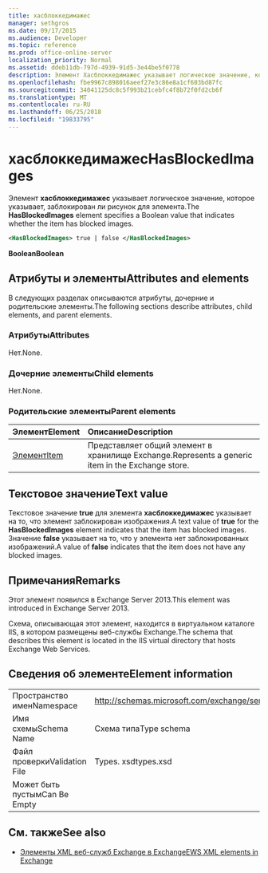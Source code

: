 ```yaml
---
title: хасблоккедимажес
manager: sethgros
ms.date: 09/17/2015
ms.audience: Developer
ms.topic: reference
ms.prod: office-online-server
localization_priority: Normal
ms.assetid: ddeb11db-797d-4939-91d5-3e44be5f0778
description: Элемент Хасблоккедимажес указывает логическое значение, которое указывает, заблокирован ли рисунок для элемента.
ms.openlocfilehash: fbe9967c898016aeef27e3c86e8a1cf603bd87fc
ms.sourcegitcommit: 34041125dc8c5f993b21cebfc4f8b72f0fd2cb6f
ms.translationtype: MT
ms.contentlocale: ru-RU
ms.lasthandoff: 06/25/2018
ms.locfileid: "19833795"
---
```

# <a name="hasblockedimages"></a><span data-ttu-id="9e47c-103">хасблоккедимажес</span><span class="sxs-lookup"><span data-stu-id="9e47c-103">HasBlockedImages</span></span>

<span data-ttu-id="9e47c-104">Элемент **хасблоккедимажес** указывает логическое значение, которое указывает, заблокирован ли рисунок для элемента.</span><span class="sxs-lookup"><span data-stu-id="9e47c-104">The **HasBlockedImages** element specifies a Boolean value that indicates whether the item has blocked images.</span></span> 
  
```XML
<HasBlockedImages> true | false </HasBlockedImages>
```

 <span data-ttu-id="9e47c-105">**Boolean**</span><span class="sxs-lookup"><span data-stu-id="9e47c-105">**Boolean**</span></span>
## <a name="attributes-and-elements"></a><span data-ttu-id="9e47c-106">Атрибуты и элементы</span><span class="sxs-lookup"><span data-stu-id="9e47c-106">Attributes and elements</span></span>

<span data-ttu-id="9e47c-107">В следующих разделах описываются атрибуты, дочерние и родительские элементы.</span><span class="sxs-lookup"><span data-stu-id="9e47c-107">The following sections describe attributes, child elements, and parent elements.</span></span>
  
### <a name="attributes"></a><span data-ttu-id="9e47c-108">Атрибуты</span><span class="sxs-lookup"><span data-stu-id="9e47c-108">Attributes</span></span>

<span data-ttu-id="9e47c-109">Нет.</span><span class="sxs-lookup"><span data-stu-id="9e47c-109">None.</span></span>
  
### <a name="child-elements"></a><span data-ttu-id="9e47c-110">Дочерние элементы</span><span class="sxs-lookup"><span data-stu-id="9e47c-110">Child elements</span></span>

<span data-ttu-id="9e47c-111">Нет.</span><span class="sxs-lookup"><span data-stu-id="9e47c-111">None.</span></span>
  
### <a name="parent-elements"></a><span data-ttu-id="9e47c-112">Родительские элементы</span><span class="sxs-lookup"><span data-stu-id="9e47c-112">Parent elements</span></span>

|<span data-ttu-id="9e47c-113">**Элемент**</span><span class="sxs-lookup"><span data-stu-id="9e47c-113">**Element**</span></span>|<span data-ttu-id="9e47c-114">**Описание**</span><span class="sxs-lookup"><span data-stu-id="9e47c-114">**Description**</span></span>|
|:-----|:-----|
|[<span data-ttu-id="9e47c-115">Элемент</span><span class="sxs-lookup"><span data-stu-id="9e47c-115">Item</span></span>](item.md) <br/> |<span data-ttu-id="9e47c-116">Представляет общий элемент в хранилище Exchange.</span><span class="sxs-lookup"><span data-stu-id="9e47c-116">Represents a generic item in the Exchange store.</span></span>  <br/> |
   
## <a name="text-value"></a><span data-ttu-id="9e47c-117">Текстовое значение</span><span class="sxs-lookup"><span data-stu-id="9e47c-117">Text value</span></span>

<span data-ttu-id="9e47c-118">Текстовое значение **true** для элемента **хасблоккедимажес** указывает на то, что элемент заблокирован изображения.</span><span class="sxs-lookup"><span data-stu-id="9e47c-118">A text value of **true** for the **HasBlockedImages** element indicates that the item has blocked images.</span></span> <span data-ttu-id="9e47c-119">Значение **false** указывает на то, что у элемента нет заблокированных изображений.</span><span class="sxs-lookup"><span data-stu-id="9e47c-119">A value of **false** indicates that the item does not have any blocked images.</span></span> 
  
## <a name="remarks"></a><span data-ttu-id="9e47c-120">Примечания</span><span class="sxs-lookup"><span data-stu-id="9e47c-120">Remarks</span></span>

<span data-ttu-id="9e47c-121">Этот элемент появился в Exchange Server 2013.</span><span class="sxs-lookup"><span data-stu-id="9e47c-121">This element was introduced in Exchange Server 2013.</span></span>
  
<span data-ttu-id="9e47c-122">Схема, описывающая этот элемент, находится в виртуальном каталоге IIS, в котором размещены веб-службы Exchange.</span><span class="sxs-lookup"><span data-stu-id="9e47c-122">The schema that describes this element is located in the IIS virtual directory that hosts Exchange Web Services.</span></span>
  
## <a name="element-information"></a><span data-ttu-id="9e47c-123">Сведения об элементе</span><span class="sxs-lookup"><span data-stu-id="9e47c-123">Element information</span></span>

|||
|:-----|:-----|
|<span data-ttu-id="9e47c-124">Пространство имен</span><span class="sxs-lookup"><span data-stu-id="9e47c-124">Namespace</span></span>  <br/> |http://schemas.microsoft.com/exchange/services/2006/types  <br/> |
|<span data-ttu-id="9e47c-125">Имя схемы</span><span class="sxs-lookup"><span data-stu-id="9e47c-125">Schema Name</span></span>  <br/> |<span data-ttu-id="9e47c-126">Схема типа</span><span class="sxs-lookup"><span data-stu-id="9e47c-126">Type schema</span></span>  <br/> |
|<span data-ttu-id="9e47c-127">Файл проверки</span><span class="sxs-lookup"><span data-stu-id="9e47c-127">Validation File</span></span>  <br/> |<span data-ttu-id="9e47c-128">Types. xsd</span><span class="sxs-lookup"><span data-stu-id="9e47c-128">types.xsd</span></span>  <br/> |
|<span data-ttu-id="9e47c-129">Может быть пустым</span><span class="sxs-lookup"><span data-stu-id="9e47c-129">Can Be Empty</span></span>  <br/> ||
   
## <a name="see-also"></a><span data-ttu-id="9e47c-130">См. также</span><span class="sxs-lookup"><span data-stu-id="9e47c-130">See also</span></span>



- [<span data-ttu-id="9e47c-131">Элементы XML веб-служб Exchange в Exchange</span><span class="sxs-lookup"><span data-stu-id="9e47c-131">EWS XML elements in Exchange</span></span>](ews-xml-elements-in-exchange.md)

